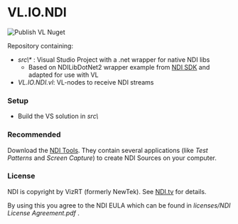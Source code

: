 # VL.IO.NDI

![Publish VL Nuget](https://github.com/mhusinsky/VL.IO.NDI/workflows/push_nuget/badge.svg?branch=master)

Repository containing:

* *src\\\** : Visual Studio Project with a .net wrapper for native NDI libs 
  * Based on NDILibDotNet2 wrapper example from [NDI SDK](https://www.ndi.tv/sdk/) and adapted for use with VL
* *VL.IO.NDI.vl*: VL-nodes to receive NDI streams



### Setup

* Build the VS solution in *src\\*



### Recommended

Download the [NDI Tools](https://www.ndi.tv/tools/). They contain several applications (like *Test Patterns* and *Screen Capture*) to create NDI Sources on your computer.



### License

NDI is copyright by VizRT (formerly NewTek). See [NDI.tv](https://ndi.tv) for details.

By using this you agree to the NDI EULA which can be found in *licenses/NDI License Agreement.pdf* .
